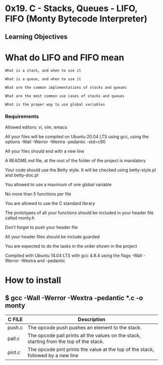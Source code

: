 # 0x19. C - Stacks, Queues - LIFO, FIFO (Monty Bytecode Interpreter)
 
   ## Learning Objectives 

   # What do LIFO and FIFO mean

    What is a stack, and when to use it

    What is a queue, and when to use it

    What are the common implementations of stacks and queues

    What are the most common use cases of stacks and queues

    What is the proper way to use global variables

  ###  Requirements

  Allowed editors: vi, vim, emacs

  All your files will be compiled on Ubuntu 20.04 LTS using gcc, using the options -Wall -Werror -Wextra -pedantic -std=c90

  All your files should end with a new line

  A README.md file, at the root of the folder of the project is mandatory

  Your code should use the Betty style. It will be checked using betty-style.pl and betty-doc.pl

  You allowed to use a maximum of one global variable

  No more than 5 functions per file

  You are allowed to use the C standard library

  The prototypes of all your functions should be included in your header file called monty.h

  Don’t forget to push your header file

  All your header files should be include guarded

  You are expected to do the tasks in the order shown in the project
     
  Compiled with Ubuntu 14.04 LTS with gcc 4.8.4 using the flags -Wall -Werror -Wextra and -pedantic

  #  How to install 

   ##  $ gcc -Wall -Werror -Wextra -pedantic *.c -o monty

 | C FILE  |  Description |
| --- | --- |
| push.c  |  The opcode push pushes an element to the stack. |
| pall.c  |  The opcode pall prints all the values on the stack, starting from the top of the stack. |
|pint.c   |   The opcode pint prints the value at the top of the stack, followed by a new line |